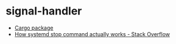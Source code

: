 # signal-handler

* [Cargo package](https://crates.io/crates/signal-handler)
* [How systemd stop command actually works - Stack Overflow](https://stackoverflow.com/a/42979206/918930)
